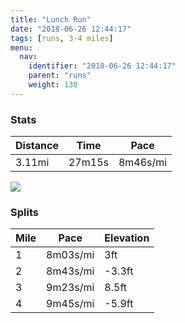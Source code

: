 ```yaml
---
title: "Lunch Run"
date: "2018-06-26 12:44:17"
tags: [runs, 3-4 miles]
menu:
  nav:
    identifier: "2018-06-26 12:44:17"
    parent: "runs"
    weight: 130
---
```


### Stats

| Distance | Time | Pace |
|----------|------|------|
|3.11mi|27m15s|8m46s/mi|

<img src='https://maps.googleapis.com/maps/api/staticmap?maptype=roadmap&path=enc:kxjeIjlyLe@uCxDjE]|JhFzKxD~C|BiDrOnY|CpLlG`f@s@uAx@vU}@zd@~@cQy@ii@h@dBcHqg@cGqTsJeP_E_@kDuDiFwYy@yBi@hD&key=AIzaSyAfqMeaZ1CCJFGP5cWud__oZnT_Pybg-1M&size=800x800&markers=color:yellow|label:S|53.47222,-2.26518&markers=color:green|label:F|53.47225,-2.26434'>

### Splits

| Mile | Pace | Elevation |
|------|------|-----------|
|1|8m03s/mi|3ft|
|2|8m43s/mi|-3.3ft|
|3|9m23s/mi|8.5ft|
|4|9m45s/mi|-5.9ft|
